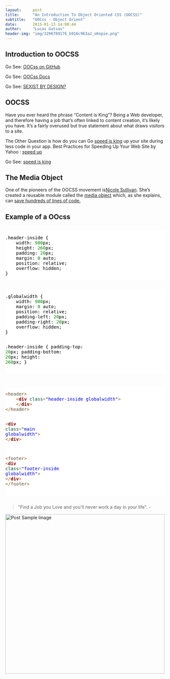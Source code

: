 ```yaml
---
layout:     post
title:      "An Introduction To Object Oriented CSS (OOCSS)"
subtitle:   "OOCss - Object Orient"
date:       2015-01-13 14:00:44
author:     "Lucas Gatsas"
header-img: "img/3296789176_b916c963a2_oKopie.png"
---
```

<h2 class="section-heading">Introduction to OOCSS</h2>



Go See: 
[OOCss on GitHub](https://github.com/stubbornella/oocss/wiki/)

Go See: 
[OOCss Docs](http://oocss.org/grids_docs.html)


Go See: 
[SEXIST BY DESIGN?](http://www.stubbornella.org/content/2014/05/09/sexist-by-design/)

<!--

<a href="#">
    <img src="{{ site.baseurl }}/img/static.squarespace.jpg" alt="Post Sample Image">
</a>
-->


<!--
<a href="#">
    <img src="{{ site.baseurl }}/img/gitlist.io.png" alt="Post Sample Image">
</a> -->

<h2 class="section-heading">OOCSS </h2>


<p>Have you ever heard the phrase “Content is King”? Being a Web developer, and therefore having a job that’s often linked to content creation, it’s likely you have. It’s a fairly overused but true statement about what draws visitors to a site.</p>


The Other Question is how do you can Go 
[speed is king](http://www.stevesouders.com/blog/)
 up your site during less code in your app. Best Practices for Speeding Up Your Web Site by Yahoo : 
[speed up](https://developer.yahoo.com/performance/rules.html)




Go See: 
[speed is king](http://www.stevesouders.com/blog/2009/10/06/business-impact-of-high-performance/)

<h2 class="section-heading">The Media Object</h2>

One of the pioneers of the OOCSS movement is[Nicole Sullivan](http://www.stubbornella.org/content/2014/05/09/sexist-by-design/). She’s created a reusable module called the [media object](https://github.com/stubbornella/oocss/wiki/Content)  which, as she explains, can [save hundreds of lines of code.](http://www.stubbornella.org/content/2010/06/25/the-media-object-saves-hundreds-of-lines-of-code/) 

<h2 class="section-heading">Example of a OOcss </h2>


<div style="overflow:auto; height=200; width=100%;">
<pre style="color:#000000;background:#ffffff;"><pre>.header-inside {
	width: <span style="color:#008c00; ">980</span>px;
	height: <span style="color:#008c00; ">260</span>px;
	padding: <span style="color:#008c00; ">20</span>px;
	margin: <span style="color:#008c00; ">0</span> auto;
	position: relative;
	overflow: hidden;
}
</pre></pre></div>



<div style="overflow:auto; height=200; width=100%;">
<pre style="color:#000000;background:#ffffff;"><pre>.globalwidth {
	width: <span style="color:#008c00; ">980</span>px;
	margin: <span style="color:#008c00; ">0</span> auto;
	position: relative;
	padding-left: <span style="color:#008c00; ">20</span>px;
	padding-right: <span style="color:#008c00; ">20</span>px;
	overflow: hidden;
}

.header-inside {
	padding-top: <span style="color:#008c00; ">20</span>px;
	padding-bottom: <span style="color:#008c00; ">20</span>px;
	height: <span style="color:#008c00; ">260</span>px;
}
</pre></pre></div>



<div style="overflow:auto; height=200; width=100%;">
<pre style="color:#000000;background:#ffffff;"><pre><span style="color:#a65700; ">&lt;</span><span style="color:#5f5035; ">header</span><span style="color:#a65700; ">&gt;</span>
	<span style="color:#a65700; ">&lt;</span><span style="color:#800000; font-weight:bold; ">div</span><span style="color:#274796; "> </span><span style="color:#074726; ">class</span><span style="color:#808030; ">=</span><span style="color:#0000e6; ">"header-inside globalwidth"</span><span style="color:#a65700; ">&gt;</span>
	<span style="color:#a65700; ">&lt;/</span><span style="color:#800000; font-weight:bold; ">div</span><span style="color:#a65700; ">&gt;</span>
<span style="color:#a65700; ">&lt;/</span><span style="color:#5f5035; ">header</span><span style="color:#a65700; ">&gt;</span>

<span style="color:#a65700; ">&lt;</span><span style="color:#800000; font-weight:bold; ">div</span><span style="color:#274796; "> </span><span style="color:#074726; ">class</span><span style="color:#808030; ">=</span><span style="color:#0000e6; ">"main globalwidth"</span><span style="color:#a65700; ">&gt;</span>
<span style="color:#a65700; ">&lt;/</span><span style="color:#800000; font-weight:bold; ">div</span><span style="color:#a65700; ">&gt;</span>

<span style="color:#a65700; ">&lt;</span><span style="color:#5f5035; ">footer</span><span style="color:#a65700; ">&gt;</span>
	<span style="color:#a65700; ">&lt;</span><span style="color:#800000; font-weight:bold; ">div</span><span style="color:#274796; "> </span><span style="color:#074726; ">class</span><span style="color:#808030; ">=</span><span style="color:#0000e6; ">"footer-inside globalwidth"</span><span style="color:#a65700; ">&gt;</span>
	<span style="color:#a65700; ">&lt;/</span><span style="color:#800000; font-weight:bold; ">div</span><span style="color:#a65700; ">&gt;</span>
<span style="color:#a65700; ">&lt;/</span><span style="color:#5f5035; ">footer</span><span style="color:#a65700; ">&gt;</span>
</pre></pre></div>




<blockquote> "Find a Job you Love and you'll never work a day in your life". - 

</blockquote>



<a href="#">
    <img src="{{ site.baseurl }}/img/the-cascade-grids-headings-and-selectors-from-an-oocss-perspective-ajax-experience-2009-1-728.jpg" alt="Post Sample Image" style="height: 500px;">
</a> 







